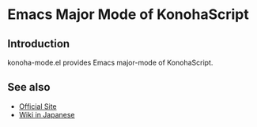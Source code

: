 # Emacs Major Mode of KonohaScript

## Introduction

konoha-mode.el provides Emacs major-mode of KonohaScript.

## See also

- [Official Site](http://code.google.com/p/konoha/)
- [Wiki in Japanese](http://konoha.sourceforge.jp/d/doku.php)
